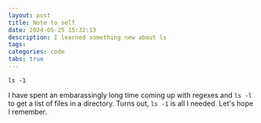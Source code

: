 ```yaml
---
layout: post
title: Note to self
date: 2024-05-25 15:32:13
description: I learned something new about ls
tags:
categories: code
tabs: true
---
```


```shell
ls -1
```

I have spent an embarassingly long time coming up with regexes and `ls -l` to get a list of files in a directory. Turns out, `ls -1` is all I needed. Let's hope I remember.